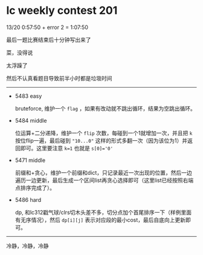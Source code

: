 # lc weekly contest 201

13/20
0:57:50 + error 2 = 1:07:50

最后一题比赛结束后十分钟写出来了

菜，没得说

太浮躁了

然后不认真看题目导致前半小时都是垃圾时间

------

- 5483 easy

    bruteforce, 维护一个 `flag` ，如果有改动就不跳出循环，结果为空跳出循环。

- 5484 middle

    位运算+二分递降，维护一个 `flip` 次数，每碰到一个1就增加一次，并且把 `k` 按位flip一遍，最后碰到 `"10...0"` 这样的形式多翻一次（因为该位为1）并返回即可。这里要注意 `k=1` 也就是 `s[0]='0'`

- 5471 middle

    前缀和+贪心，维护一个前缀和dict，只记录最近一次出现的位置，然后一边遍历一边更新，最后生成一个区间list再贪心选择即可（这里list已经按照右端点排序完成了）。

- 5486 hard

    dp, 和lc312戳气球/clrs切木头差不多，切分点加个首尾排序一下（样例里面有无序情况），然后 `dp[i][j]` 表示对应段的最小cost，最后自底向上更新即可。

------

冷静，冷静，冷静